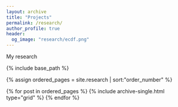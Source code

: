 ```yaml
---
layout: archive
title: "Projects"
permalink: /research/
author_profile: true
header:
  og_image: "research/ecdf.png"
---
```


My research 
<nbsp>

{% include base_path %}

{% assign ordered_pages = site.research | sort:"order_number" %}

{% for post in ordered_pages %}
  {% include archive-single.html type="grid" %}
{% endfor %}
